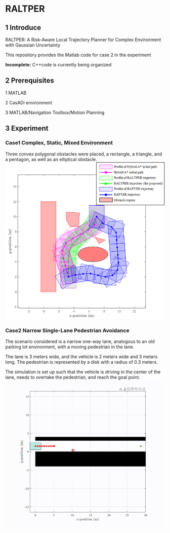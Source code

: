 # RALTPER
## 1 Introduce
RALTPER: A Risk-Aware Local Trajectory Planner for Complex Environment with Gaussian Uncertainty

This repository provides the Matlab code for case 2 in the experiment

**Incomplete:** C++code is currently being organized

## 2 Prerequisites
1 MATLAB

2 CasADi environment

3 MATLAB/Navigation Toolbox/Motion Planning

## 3 Experiment

### Case1 Complex, Static, Mixed Environment
Three convex polygonal obstacles were placed, a rectangle, a triangle, and a pentagon, as well as an elliptical obstacle.
![本地图片](Pic/实验1-1.png)

### Case2 Narrow Single-Lane Pedestrian Avoidance
The scenario considered is a narrow one-way lane, analogous to an old parking lot environment, with a moving pedestrian in the lane.

The lane is 3 meters wide, and the vehicle is 2 meters wide and 3 meters long. The pedestrian is represented by a disk with a radius of 0.3 meters. 

The simulation is set up such that the vehicle is driving in the center of the lane, needs to overtake the pedestrian, and reach the goal point. 
![本地图片](Pic/exp.gif)
